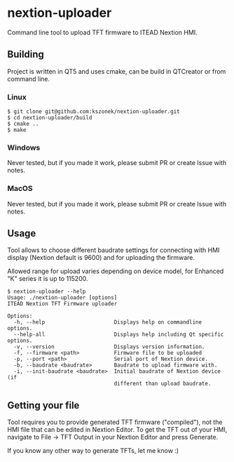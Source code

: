 # nextion-uploader
Command line tool to upload TFT firmware to ITEAD Nextion HMI.

## Building

Project is written in QT5 and uses cmake, can be build in QTCreator or from command line.

### Linux

```
$ git clone git@github.com:kszonek/nextion-uploader.git
$ cd nextion-uploader/build
$ cmake ..
$ make
```

### Windows

Never tested, but if you made it work, please submit PR or create Issue with notes.

### MacOS

Never tested, but if you made it work, please submit PR or create Issue with notes.

## Usage

Tool allows to choose different baudrate settings for connecting with HMI display (Nextion default is 9600) and for uploading the firmware.

Allowed range for upload varies depending on device model, for Enhanced "K" series it is up to 115200.

```
$ nextion-uploader --help
Usage: ./nextion-uploader [options]
ITEAD Nextion TFT Firmware uploader

Options:
  -h, --help                      Displays help on commandline options.
  --help-all                      Displays help including Qt specific options.
  -v, --version                   Displays version information.
  -f, --firmware <path>           Firmware file to be uploaded
  -p, --port <path>               Serial port of Nextion device.
  -b, --baudrate <baudrate>       Baudrate to upload firmware with.
  -i, --init-baudrate <baudrate>  Initial baudrate of Nextion device (if
                                  different than upload baudrate.
```

## Getting your file

Tool requires you to provide generated TFT firmware ("compiled"), not the HMI file that can be edited in Nextion Editor. To get the TFT out of your HMI, navigate to File -> TFT Output in your Nextion Editor and press Generate.

If you know any other way to generate TFTs, let me know :)
